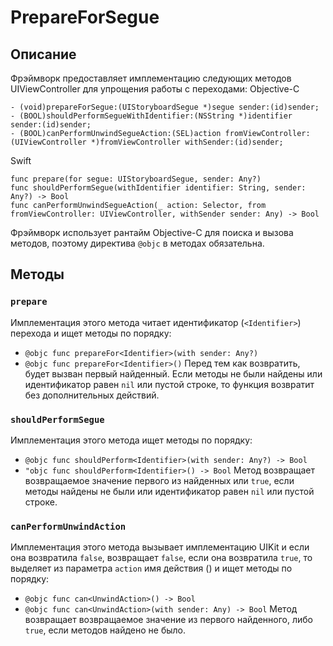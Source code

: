 #  PrepareForSegue
## Описание
Фрэймворк предоставляет имплементацию следующих методов UIViewController для упрощения работы с переходами:
Objective-C
```
- (void)prepareForSegue:(UIStoryboardSegue *)segue sender:(id)sender;
- (BOOL)shouldPerformSegueWithIdentifier:(NSString *)identifier sender:(id)sender;
- (BOOL)canPerformUnwindSegueAction:(SEL)action fromViewController:(UIViewController *)fromViewController withSender:(id)sender;
```
Swift
```
func prepare(for segue: UIStoryboardSegue, sender: Any?)
func shouldPerformSegue(withIdentifier identifier: String, sender: Any?) -> Bool
func canPerformUnwindSegueAction(_ action: Selector, from fromViewController: UIViewController, withSender sender: Any) -> Bool
```
Фрэймворк использует рантайм Objective-C для поиска и вызова методов, поэтому директива `@objc` в методах обязательна.
## Методы
### `prepare`
Имплементация этого метода читает идентификатор (`<Identifier>`) перехода и ищет методы по порядку:
- `@objc func prepareFor<Identifier>(with sender: Any?)`
- `@objc func prepareFor<Identifier>()`
Перед тем как возвратить, будет вызван первый найденный. Если методы не были найдены или идентификатор равен `nil` или пустой строке, то функция возвратит без дополнительных действий.
### `shouldPerformSegue`
Имплементация этого метода ищет методы по порядку:
- `@objc func shouldPerform<Identifier>(with sender: Any?) -> Bool`
- `"objc func shouldPerform<Identifier>() -> Bool`
Метод возвращает возвращаемое значение первого из найденных или `true`, если методы найдены не были или идентификатор равен `nil` или пустой строке.
### `canPerformUnwindAction`
Имплементация этого метода вызывает имплементацию UIKit и если она возвратила `false`, возвращает `false`, если она возвратила `true`, то выделяет из параметра `action` имя действия (<UnwindAction>) и ищет методы по порядку:
- `@objc func can<UnwindAction>() -> Bool`
- `@objc func can<UnwindAction>(with sender: Any) -> Bool`
Метод возвращает возвращаемое значение из первого найденного, либо `true`, если методов найдено не было. 
